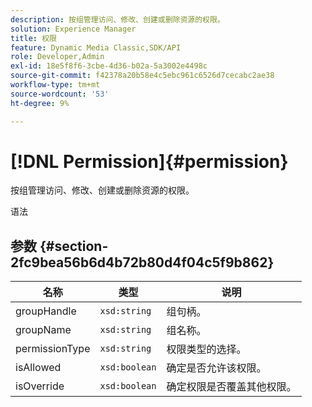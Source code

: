 ```yaml
---
description: 按组管理访问、修改、创建或删除资源的权限。
solution: Experience Manager
title: 权限
feature: Dynamic Media Classic,SDK/API
role: Developer,Admin
exl-id: 18e5f8f6-3cbe-4d36-b02a-5a3002e4498c
source-git-commit: f42378a20b58e4c5ebc961c6526d7cecabc2ae38
workflow-type: tm+mt
source-wordcount: '53'
ht-degree: 9%

---
```


# [!DNL Permission]{#permission}

按组管理访问、修改、创建或删除资源的权限。

语法

## 参数 {#section-2fc9bea56b6d4b72b80d4f04c5f9b862}

| 名称 | 类型 | 说明 |
|---|---|---|
| groupHandle | `xsd:string` | 组句柄。 |
| groupName | `xsd:string` | 组名称。 |
| permissionType | `xsd:string` | 权限类型的选择。 |
| isAllowed | `xsd:boolean` | 确定是否允许该权限。 |
| isOverride | `xsd:boolean` | 确定权限是否覆盖其他权限。 |
